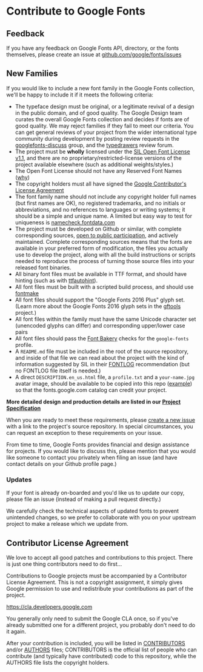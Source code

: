 # Contribute to Google Fonts

## Feedback

If you have any feedback on Google Fonts API, directory, or the fonts themselves, please create an issue at [github.com/google/fonts/issues](http://github.com/google/fonts/issues)

## New Families

If you would like to include a new font family in the Google Fonts collection, we'll be happy to include it if it meets the following criteria:

* The typeface design must be original, or a legitimate revival of a design in the public domain, and of good quality. The Google Design team curates the overall Google Fonts collection and decides if fonts are of good quality. We may reject families if they fail to meet our criteria. You can get general reviews of your project from the wider international type community during development by posting review requests in the [googlefonts-discuss](https://groups.google.com/forum/#!forum/googlefonts-discuss) group, and the [typedrawers](http://typedrawers.com/categories/critiques%E2%80%94type-design) review forum.
* The project must be **wholly** licensed under the [SIL Open Font License v1.1](http://scripts.sil.org/OFL), and there are no proprietary/restricted-license versions of the project available elsewhere (such as additional weights/styles.)
* The Open Font License should not have any Reserved Font Names ([why](https://github.com/simoncozens/silson/issues/1))
* The copyright holders must all have signed the [Google Contributor's License Agreement](https://cla.developers.google.com)
* The font family name should not include any copyright holder full names (but first names are OK), no registered trademarks, and no initials or abbreviations, and no references to languages or writing systems; it should be a simple and unique name. A limited but easy way to test for uniqueness is [namecheck.fontdata.com](https://namecheck.fontdata.com)  
* The project must be developed on Github or similar, with complete corresponding sources, [open to public participation](http://producingoss.com), and actively maintained. Complete corresponding sources means that the fonts are available in your preferred form of modification, the files you actually use to develop the project, along with all the build instructions or scripts needed to  reproduce the process of turning those source files into your released font binaries.  
* All binary font files must be available in TTF format, and should have hinting (such as with [ttfautohint](http://www.freetype.org/ttfautohint/)).
* All font files must be built with a scripted build process, and should use [fontmake](https://github.com/googlefonts/fontmake)
* All font files should support the "Google Fonts 2016 Plus" glyph set. (Learn more about the Google Fonts 2016 glyph sets in the [gftools](https://github.com/googlefonts/gftools/blob/master/Lib/gftools/encodings/GF%20Glyph%20Sets/README.md) project.)
* All font files within the family must have the same Unicode character set (unencoded glyphs can differ) and corresponding upper/lower case pairs  
* All font files should pass the [Font Bakery](https://github.com/googlefonts/fontbakery) checks for the `google-fonts` profile.
* A `README.md` file must be included in the root of the source repository, and inside of that file we can read about the project with the kind of information suggested by SIL in their [FONTLOG](http://scripts.sil.org/cms/scripts/page.php?site_id=nrsi&id=ofl-faq_web#43cecb44) recommendation (but no FONTLOG file itself is needed.)
* A direct `DESCRIPTION.en_us.html` file, a `profile.txt` and a `your-name.jpg` avatar image, should be available to be copied into this repo ([example](https://github.com/google/fonts/blob/master/ofl/poppins/DESCRIPTION.en_us.html)) so that the fonts.google.com catalog can credit your project.  

**More detailed design and production details are listed in our [Project Specification](https://github.com/googlefonts/gf-docs/tree/master/Spec)**

When you are ready to meet these requirements, please [create a new issue](https://github.com/google/fonts/issues) with a link to the project's source repository.
In special circumstances, you can request an exception to these requirements on your issue.

From time to time, Google Fonts provides financial and design assistance for projects. 
If you would like to discuss this, please mention that you would like someone to contact you privately when filing an issue (and have contact details on your Github profile page.)

### Updates

If your font is already on-boarded and you'd like us to update our copy, please file an issue (instead of making a pull request directly.)

We carefully check the technical aspects of updated fonts to prevent unintended changes, so we prefer to collaborate with you on your upstream project to make a release which we update from. 

## Contributor License Agreement

We love to accept all good patches and contributions to this project. 
There is just one thing contributors need to do first...

Contributions to Google projects must be accompanied by a Contributor License Agreement. 
This is not a copyright assignment, it simply gives Google permission to use and redistribute your contributions as part of the project.

<https://cla.developers.google.com>

You generally only need to submit the Google CLA once, so if you've already submitted one for a different project, you probably don't need to do it again.

After your contribution is included, you will be listed in [CONTRIBUTORS](CONTRIBUTORS) and/or [AUTHORS](AUTHORS) files; 
CONTRIBUTORS is the official list of people who can contribute (and typically have contributed) code to this repository, while the AUTHORS file lists the copyright holders.
